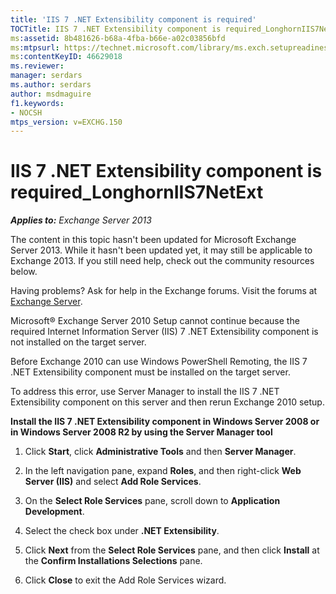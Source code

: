 ```yaml
---
title: 'IIS 7 .NET Extensibility component is required'
TOCTitle: IIS 7 .NET Extensibility component is required_LonghornIIS7NetExt
ms:assetid: 8b481626-b68a-4fba-b66e-a02c03856bfd
ms:mtpsurl: https://technet.microsoft.com/library/ms.exch.setupreadiness.longhorniis7netext(v=EXCHG.150)
ms:contentKeyID: 46629018
ms.reviewer: 
manager: serdars
ms.author: serdars
author: msdmaguire
f1.keywords:
- NOCSH
mtps_version: v=EXCHG.150
---
```


# IIS 7 .NET Extensibility component is required\_LonghornIIS7NetExt

_**Applies to:** Exchange Server 2013_

The content in this topic hasn't been updated for Microsoft Exchange Server 2013. While it hasn't been updated yet, it may still be applicable to Exchange 2013. If you still need help, check out the community resources below.

Having problems? Ask for help in the Exchange forums. Visit the forums at [Exchange Server](https://social.technet.microsoft.com/forums/office/home?category=exchangeserver).

Microsoft® Exchange Server 2010 Setup cannot continue because the required Internet Information Server (IIS) 7 .NET Extensibility component is not installed on the target server.

Before Exchange 2010 can use Windows PowerShell Remoting, the IIS 7 .NET Extensibility component must be installed on the target server.

To address this error, use Server Manager to install the IIS 7 .NET Extensibility component on this server and then rerun Exchange 2010 setup.

**Install the IIS 7 .NET Extensibility component in Windows Server 2008 or in Windows Server 2008 R2 by using the Server Manager tool**

1. Click **Start**, click **Administrative Tools** and then **Server Manager**.

2. In the left navigation pane, expand **Roles**, and then right-click **Web Server (IIS)** and select **Add Role Services**.

3. On the **Select Role Services** pane, scroll down to **Application Development**.

4. Select the check box under **.NET Extensibility**.

5. Click **Next** from the **Select Role Services** pane, and then click **Install** at the **Confirm Installations Selections** pane.

6. Click **Close** to exit the Add Role Services wizard.
